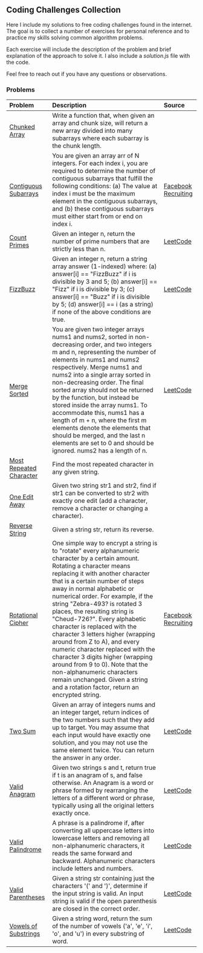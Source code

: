 ## Coding Challenges Collection

Here I include my solutions to free coding challenges found in the internet. The goal is to collect a number of exercises for personal reference and to practice my skills solving common algorithm problems.

Each exercise will include the description of the problem and brief explanation of the approach to solve it. I also include a _solution.js_ file with the code.

Feel free to reach out if you have any questions or observations.

### Problems

| Problem                                             | Description                                                                                                                                                                                                                                                                                                                                                                                                                                                                                                                                                                                                                                                                                         | Source                                                                                                               |
| :-------------------------------------------------- | :-------------------------------------------------------------------------------------------------------------------------------------------------------------------------------------------------------------------------------------------------------------------------------------------------------------------------------------------------------------------------------------------------------------------------------------------------------------------------------------------------------------------------------------------------------------------------------------------------------------------------------------------------------------------------------------------------- | :------------------------------------------------------------------------------------------------------------------- |
| [Chunked Array](ChunkedArray.js)                    | Write a function that, when given an array and chunk size, will return a new array divided into many subarrays where each subarray is the chunk length.                                                                                                                                                                                                                                                                                                                                                                                                                                                                                                                                             |                                                                                                                      |
| [Contiguous Subarrays](ContiguousSubarrays.js)      | You are given an array arr of N integers. For each index i, you are required to determine the number of contiguous subarrays that fulfill the following conditions: (a) The value at index i must be the maximum element in the contiguous subarrays, and (b) these contiguous subarrays must either start from or end on index i.                                                                                                                                                                                                                                                                                                                                                                  | [Facebook Recruiting](https://www.facebookrecruiting.com/portal/interview_prep_hub?scrollToSection=CODING_EXERCISES) |
| [Count Primes](CountPrimes.js)                      | Given an integer n, return the number of prime numbers that are strictly less than n.                                                                                                                                                                                                                                                                                                                                                                                                                                                                                                                                                                                                               | [LeetCode](https://leetcode.com/problems/count-primes/)                                                              |
| [FizzBuzz](FizzBuzz.js)                             | Given an integer n, return a string array answer (1-indexed) where: (a) answer[i] == "FizzBuzz" if i is divisible by 3 and 5; (b) answer[i] == "Fizz" if i is divisible by 3; (c) answer[i] == "Buzz" if i is divisible by 5; (d) answer[i] == i (as a string) if none of the above conditions are true.                                                                                                                                                                                                                                                                                                                                                                                            | [LeetCode](https://leetcode.com/problems/fizz-buzz/)                                                                 |
| [Merge Sorted](MergeSorted.js)                      | You are given two integer arrays nums1 and nums2, sorted in non-decreasing order, and two integers m and n, representing the number of elements in nums1 and nums2 respectively. Merge nums1 and nums2 into a single array sorted in non-decreasing order. The final sorted array should not be returned by the function, but instead be stored inside the array nums1. To accommodate this, nums1 has a length of m + n, where the first m elements denote the elements that should be merged, and the last n elements are set to 0 and should be ignored. nums2 has a length of n.                                                                                                                | [LeetCode](https://leetcode.com/problems/merge-sorted-array/)                                                        |
| [Most Repeated Character](MostRepeatedCharacter.js) | Find the most repeated character in any given string.                                                                                                                                                                                                                                                                                                                                                                                                                                                                                                                                                                                                                                               |                                                                                                                      |
| [One Edit Away](OneEditAway.js)                     | Given two string str1 and str2, find if str1 can be converted to str2 with exactly one edit (add a character, remove a character or changing a character).                                                                                                                                                                                                                                                                                                                                                                                                                                                                                                                                          |                                                                                                                      |
| [Reverse String](ReverseString.js)                  | Given a string str, return its reverse.                                                                                                                                                                                                                                                                                                                                                                                                                                                                                                                                                                                                                                                             |                                                                                                                      |
| [Rotational Cipher](RotationalCipher.js)            | One simple way to encrypt a string is to "rotate" every alphanumeric character by a certain amount. Rotating a character means replacing it with another character that is a certain number of steps away in normal alphabetic or numerical order. For example, if the string "Zebra-493? is rotated 3 places, the resulting string is "Cheud-726?". Every alphabetic character is replaced with the character 3 letters higher (wrapping around from Z to A), and every numeric character replaced with the character 3 digits higher (wrapping around from 9 to 0). Note that the non-alphanumeric characters remain unchanged. Given a string and a rotation factor, return an encrypted string. | [Facebook Recruiting](https://www.facebookrecruiting.com/portal/interview_prep_hub?scrollToSection=CODING_EXERCISES) |
| [Two Sum](TwoSum.js)                                | Given an array of integers nums and an integer target, return indices of the two numbers such that they add up to target. You may assume that each input would have exactly one solution, and you may not use the same element twice. You can return the answer in any order.                                                                                                                                                                                                                                                                                                                                                                                                                       | [LeetCode](https://leetcode.com/problems/two-sum/)                                                                   |
| [Valid Anagram](ValidAnagram.js)                    | Given two strings s and t, return true if t is an anagram of s, and false otherwise. An Anagram is a word or phrase formed by rearranging the letters of a different word or phrase, typically using all the original letters exactly once.                                                                                                                                                                                                                                                                                                                                                                                                                                                         | [LeetCode](https://leetcode.com/problems/valid-anagram/)                                                             |
| [Valid Palindrome](ValidPalindrome.js)              | A phrase is a palindrome if, after converting all uppercase letters into lowercase letters and removing all non-alphanumeric characters, it reads the same forward and backward. Alphanumeric characters include letters and numbers.                                                                                                                                                                                                                                                                                                                                                                                                                                                               | [LeetCode](https://leetcode.com/problems/valid-palindrome/)                                                          |
| [Valid Parentheses](ValidParentheses.js)            | Given a string str containing just the characters '(' and ')', determine if the input string is valid. An input string is valid if the open parenthesis are closed in the correct order.                                                                                                                                                                                                                                                                                                                                                                                                                                                                                                            | [LeetCode](https://leetcode.com/problems/valid-parentheses/)                                                         |
| [Vowels of Substrings](VowelsOfSubstrings.js)       | Given a string word, return the sum of the number of vowels ('a', 'e', 'i', 'o', and 'u') in every substring of word.                                                                                                                                                                                                                                                                                                                                                                                                                                                                                                                                                                               | [LeetCode](https://leetcode.com/problems/vowels-of-all-substrings/)                                                  |
